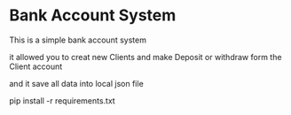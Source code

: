 # Bank Account System

This is a simple bank account system

it allowed you to creat new Clients and make Deposit or withdraw form the Client account

and it save all data into local json file

pip install -r requirements.txt
